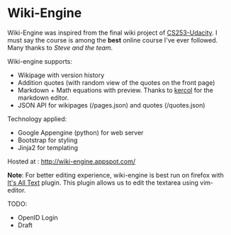 # Wiki-Engine

Wiki-Engine was inspired from the final wiki project of [CS253-Udacity](https://www.udacity.com/course/cs253). I must say the course is among the **best** online course I've ever followed. Many thanks to *Steve and the team*.

Wiki-engine supports:
- Wikipage with version history
- Addition quotes (with random view of the quotes on the front page)
- Markdown + Math equations with preview. Thanks to [kercol](https://github.com/kerzol/markdown-mathjax) for the markdown editor. 
- JSON API for wikipages (/pages.json) and quotes (/quotes.json)

Technology applied:
- Google Appengine (python) for web server
- Bootstrap for styling
- Jinja2 for templating

Hosted at : http://wiki-engine.appspot.com/

**Note**:
For better editing experience, wiki-engine is best run on firefox with [It's All Text](https://addons.mozilla.org/en-US/firefox/addon/its-all-text/) plugin. This plugin allows us to edit the textarea using vim-editor.

TODO:
- OpenID Login
- Draft
